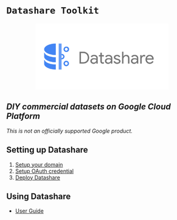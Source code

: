 # ```Datashare Toolkit```

<p align="center">
  <img src="card.png" alt="Datashare" height="175"/>
</p>

## _DIY commercial datasets on Google Cloud Platform_

_This is not an officially supported Google product._

## Setting up Datashare
1. [Setup your domain](./DOMAIN_SETUP.md)
2. [Setup OAuth credential](./CREDENTIAL_SETUP.md)
3. [Deploy Datashare](./marketplace/README.md#deploy_from_cli)

## Using Datashare
- [User Guide](./frontend/README.md)
